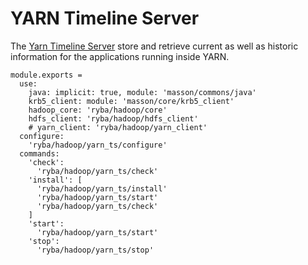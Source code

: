 
# YARN Timeline Server

The [Yarn Timeline Server][ts] store and retrieve current as well as historic
information for the applications running inside YARN.

    module.exports =
      use:
        java: implicit: true, module: 'masson/commons/java'
        krb5_client: module: 'masson/core/krb5_client'
        hadoop_core: 'ryba/hadoop/core'
        hdfs_client: 'ryba/hadoop/hdfs_client'
        # yarn_client: 'ryba/hadoop/yarn_client'
      configure:
        'ryba/hadoop/yarn_ts/configure'
      commands:
        'check':
          'ryba/hadoop/yarn_ts/check'
        'install': [
          'ryba/hadoop/yarn_ts/install'
          'ryba/hadoop/yarn_ts/start'
          'ryba/hadoop/yarn_ts/check'
        ]
        'start':
          'ryba/hadoop/yarn_ts/start'
        'stop':
          'ryba/hadoop/yarn_ts/stop'

[ts]: http://hadoop.apache.org/docs/current/hadoop-yarn/hadoop-yarn-site/TimelineServer.html
